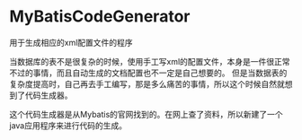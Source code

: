 # MyBatisCodeGenerator
用于生成相应的xml配置文件的程序

当数据库的表不是很复杂的时候，使用手工写xml的配置文件，本身是一件很正常不过的事情，而且自动生成的文档配置也不一定是自己想要的。
但是当数据表的复杂度提高时，自己再去手工编写，那是多么痛苦的事情，所以这个时候自然就想到了代码生成器。

这个代码生成器是从Mybatis的官网找到的。在网上查了资料，所以新建了一个java应用程序来进行代码的生成。

